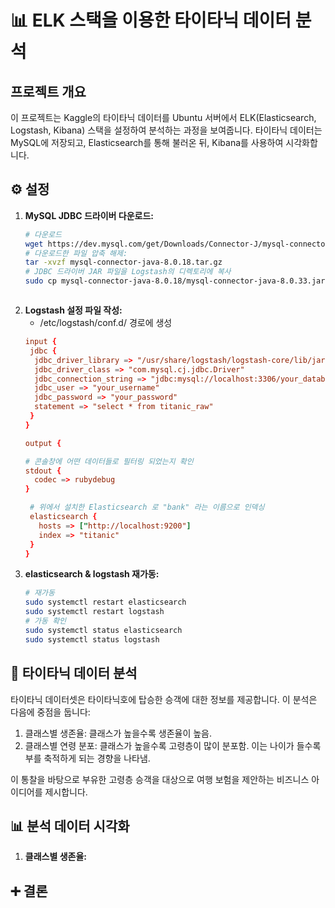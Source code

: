 # 📊 ELK 스택을 이용한 타이타닉 데이터 분석

## 프로젝트 개요

이 프로젝트는 Kaggle의 타이타닉 데이터를 Ubuntu 서버에서 ELK(Elasticsearch, Logstash, Kibana) 스택을 설정하여 분석하는 과정을 보여줍니다. 
타이타닉 데이터는 MySQL에 저장되고, Elasticsearch를 통해 불러온 뒤, Kibana를 사용하여 시각화합니다.

## ⚙️ 설정

1. **MySQL JDBC 드라이버 다운로드:**
   ```bash
   # 다운로드
   wget https://dev.mysql.com/get/Downloads/Connector-J/mysql-connector-java-8.0.18.zip
   # 다운로드한 파일 압축 해제:
   tar -xvzf mysql-connector-java-8.0.18.tar.gz
   # JDBC 드라이버 JAR 파일을 Logstash의 디렉토리에 복사
   sudo cp mysql-connector-java-8.0.18/mysql-connector-java-8.0.33.jar /usr/share/logstash/logstash-core/lib/jars/



2. **Logstash 설정 파일 작성:**
   - /etc/logstash/conf.d/ 경로에 생성
   ```conf
   input {
    jdbc {
     jdbc_driver_library => "/usr/share/logstash/logstash-core/lib/jars/mysql-connector-java-8.0.18.jar"
     jdbc_driver_class => "com.mysql.cj.jdbc.Driver"
     jdbc_connection_string => "jdbc:mysql://localhost:3306/your_database"
     jdbc_user => "your_username"
     jdbc_password => "your_password"
     statement => "select * from titanic_raw"
    }
   }

   output {

   # 콘솔창에 어떤 데이터들로 필터링 되었는지 확인
   stdout {
     codec => rubydebug
   }

    # 위에서 설치한 Elasticsearch 로 "bank" 라는 이름으로 인덱싱 
    elasticsearch {
      hosts => ["http://localhost:9200"]
      index => "titanic"
    }
   }
 4. **elasticsearch & logstash 재가동:**
    ```bash
    # 재가동
    sudo systemctl restart elasticsearch
    sudo systemctl restart logstash
    # 가동 확인
    sudo systemctl status elasticsearch
    sudo systemctl status logstash

## 📝 타이타닉 데이터 분석

타이타닉 데이터셋은 타이타닉호에 탑승한 승객에 대한 정보를 제공합니다. 이 분석은 다음에 중점을 둡니다:
1. 클래스별 생존율: 클래스가 높을수록 생존율이 높음.
2. 클래스별 연령 분포: 클래스가 높을수록 고령층이 많이 분포함. 이는 나이가 들수록 부를 축적하게 되는 경향을 나타냄.

이 통찰을 바탕으로 부유한 고령층 승객을 대상으로 여행 보험을 제안하는 비즈니스 아이디어를 제시합니다.

## 📊 분석 데이터 시각화
1. **클래스별 생존율:**
   
## ➕ 결론
